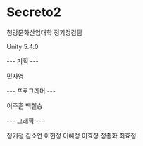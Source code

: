# Secreto2

청강문화산업대학 정기정검팀

Unity 5.4.0

--- 기획 ---

민자영

--- 프로그래머 ---

이주훈
백철승

--- 그래픽 ---

정기정
김소연
이현정
이혜정
이효정
정종화
최효정
